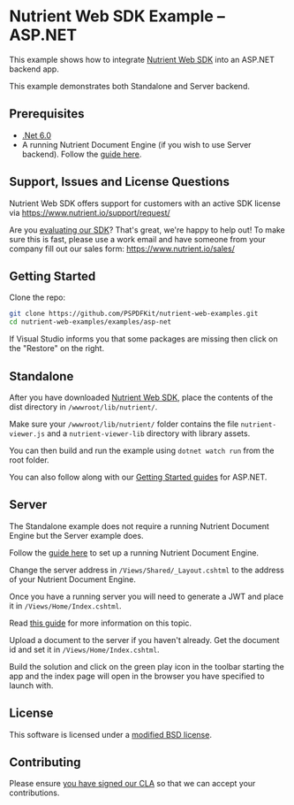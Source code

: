 # Nutrient Web SDK Example – ASP.NET

This example shows how to integrate [Nutrient Web SDK](https://www.nutrient.io/web/) into an ASP.NET backend app.

This example demonstrates both Standalone and Server backend.

## Prerequisites

- [.Net 6.0](https://dotnet.microsoft.com/en-us/download)
- A running Nutrient Document Engine (if you wish to use Server backend). Follow the [guide here](https://www.nutrient.io/guides/web/current/server-backed/setting-up-pspdfkit-server/).

## Support, Issues and License Questions

Nutrient Web SDK offers support for customers with an active SDK license via https://www.nutrient.io/support/request/

Are you [evaluating our SDK](https://www.nutrient.io/try/)? That's great, we're happy to help out! To make sure this is fast, please use a work email and have someone from your company fill out our sales form: https://www.nutrient.io/sales/

## Getting Started

Clone the repo:

```bash
git clone https://github.com/PSPDFKit/nutrient-web-examples.git
cd nutrient-web-examples/examples/asp-net
```

If Visual Studio informs you that some packages are missing then click on the "Restore" on the right.

## Standalone

After you have downloaded [Nutrient Web SDK](https://customers.www.nutrient.io/download/web/latest), place the contents of the dist directory in `/wwwroot/lib/nutrient/`.

Make sure your `/wwwroot/lib/nutrient/` folder contains the file `nutrient-viewer.js` and a `nutrient-viewer-lib` directory with library assets.

You can then build and run the example using `dotnet watch run` from the root folder.

You can also follow along with our [Getting Started guides](https://www.nutrient.io/getting-started/web/?frontend=aspnet&project=new-project&tool=terminal) for ASP.NET.

## Server

The Standalone example does not require a running Nutrient Document Engine but the Server example does.

Follow the [guide here](https://www.nutrient.io/guides/web/current/server-backed/setting-up-pspdfkit-server/) to set up a running Nutrient Document Engine.

Change the server address in `/Views/Shared/_Layout.cshtml` to the address of your Nutrient Document Engine.

Once you have a running server you will need to generate a JWT and place it in `/Views/Home/Index.cshtml`.

Read [this guide](https://www.nutrient.io/guides/web/current/server-backed/client-authentication/) for more information on this topic.

Upload a document to the server if you haven't already. Get the document id and set it in `/Views/Home/Index.cshtml`.

Build the solution and click on the green play icon in the toolbar starting the app and the index page will open in the browser you have specified to launch with.

## License

This software is licensed under a [modified BSD license](LICENSE).

## Contributing

Please ensure
[you have signed our CLA](https://www.nutrient.io/guides/web/current/miscellaneous/contributing/) so that we can
accept your contributions.
